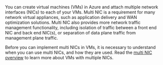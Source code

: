 You can create virtual machines (VMs) in Azure and attach multiple network interfaces (NICs) to each of your VMs. Multi NIC is a requirement for many network virtual appliances, such as application delivery and WAN optimization solutions. Multi NIC also provides more network traffic management functionality, including isolation of traffic between a front end NIC and back end NIC(s), or separation of data plane traffic from management plane traffic.

Before you can implement multi NICs in VMs, it is necessary to understand when you can use multi NICs, and how they are used. Read the [multi NIC overview](virtual-networks-multiple-nics.md) to learn more about VMs with multiple NICs.
